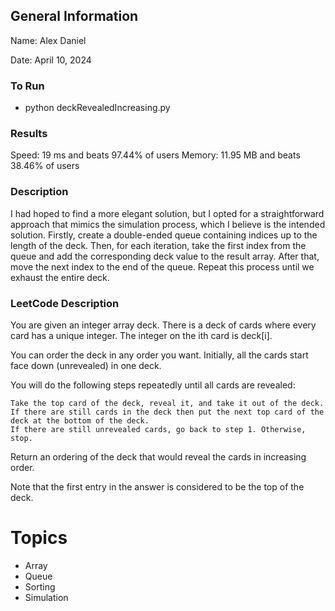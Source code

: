 ## General Information
Name: Alex Daniel

Date: April 10, 2024

### To Run
- python deckRevealedIncreasing.py

### Results
Speed: 19 ms and beats 97.44% of users
Memory: 11.95 MB and beats 38.46% of users

### Description
I had hoped to find a more elegant solution, but I opted for a straightforward approach that mimics the simulation process, which I believe is the intended solution. Firstly, create a double-ended queue containing indices up to the length of the deck. Then, for each iteration, take the first index from the queue and add the corresponding deck value to the result array. After that, move the next index to the end of the queue. Repeat this process until we exhaust the entire deck.

### LeetCode Description
You are given an integer array deck. There is a deck of cards where every card has a unique integer. The integer on the ith card is deck[i].

You can order the deck in any order you want. Initially, all the cards start face down (unrevealed) in one deck.

You will do the following steps repeatedly until all cards are revealed:

    Take the top card of the deck, reveal it, and take it out of the deck.
    If there are still cards in the deck then put the next top card of the deck at the bottom of the deck.
    If there are still unrevealed cards, go back to step 1. Otherwise, stop.

Return an ordering of the deck that would reveal the cards in increasing order.

Note that the first entry in the answer is considered to be the top of the deck.

# Topics
- Array
- Queue
- Sorting
- Simulation